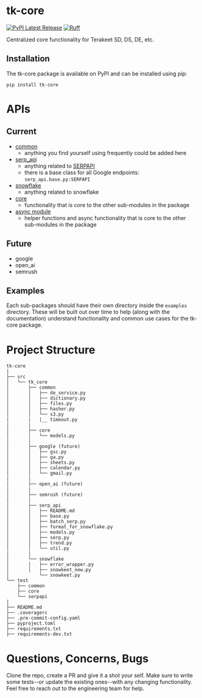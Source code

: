 # tk-core

[![PyPI Latest Release](https://img.shields.io/pypi/v/tk-core.svg)](https://pypi.org/project/tk-core/)
[![Ruff](https://img.shields.io/endpoint?url=https://raw.githubusercontent.com/astral-sh/ruff/main/assets/badge/v2.json)](https://github.com/astral-sh/ruff)

Centralized core functionality for Terakeet SD, DS, DE, etc.

## Installation

The tk-core package is available on PyPI and can be installed using pip:

```
pip install tk-core
```

# APIs

## Current

- [common](src/tk_core/common/README.md)
  - anything you find yourself using frequently could be added here
- [serp_api](src/tk_core/serp_api/README.md)
  - anything related to <a href=https://serpapi.com>SERPAPI</a>
  - there is a base class for all Google endpoints: `serp_api.base.py:SERPAPI`
- [snowflake](src/tk_core/snowkeet/README.md)
  - anything related to snowflake
- [core](src/tk_core/core/README.md)
  - functionality that is core to the other sub-modules in the package
- [async module](src/tk_core/core/async_module/README.md)
  - helper functions and async functionality that is core to the other sub-modules in the package

## Future

- google
- open_ai
- semrush

## Examples

Each sub-packages should have their own directory inside the `examples` directory. These will be built out over time to help (along with the documentation) understand functionality and common use cases for the tk-core package.

# Project Structure

```
tk-core
|
├── src
│   └── tk_core
│       ├── common
│       │   ├── de_service.py
│       │   ├── dictionary.py
│       │   ├── files.py
│       │   ├── hasher.py
│       │   └── s3.py
|       |   |__ timeout.py
|       |
│       ├── core
│       │   └── models.py
|       |
│       ├── google (future)
│       │   ├── gsc.py
│       │   ├── ga.py
│       │   ├── sheets.py
│       │   ├── calendar.py
│       │   └── gmail.py
|       |
│       ├── open_ai (future)
|       |
│       ├── semrush (future)
|       |
│       ├── serp_api
│       │   ├── README.md
│       │   ├── base.py
│       │   ├── batch_serp.py
│       │   ├── format_for_snowflake.py
│       │   ├── models.py
│       │   ├── serp.py
│       │   ├── trend.py
│       │   └── util.py
|       |
│       └── snowflake
│       │   ├── error_wrapper.py
│       │   ├── snowkeet_new.py
│           └── snowkeet.py
└── test
    ├── common
    ├── core
    └── serpapi
|
├── README.md
├── .coveragerc
├── .pre-commit-config.yaml
├── pyproject.toml
├── requirements.txt
├── requirements-dev.txt
```


# Questions, Concerns, Bugs

Clone the repo, create a PR and give it a shot your self. Make sure to write some tests--or update the existing ones--with any changing functionality. Feel free to reach out to the engineering team for help.
